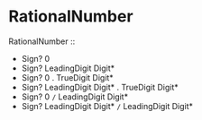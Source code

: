 # RationalNumber

RationalNumber ::
  - Sign? 0
  - Sign? LeadingDigit Digit*
  - Sign? 0 . TrueDigit Digit*
  - Sign? LeadingDigit Digit* . TrueDigit Digit*
  - Sign? 0 `/` LeadingDigit Digit*
  - Sign? LeadingDigit Digit* `/` LeadingDigit Digit*
